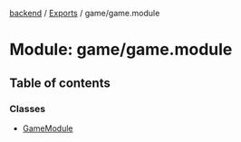 [backend](../README.md) / [Exports](../modules.md) / game/game.module

# Module: game/game.module

## Table of contents

### Classes

- [GameModule](../classes/game_game_module.GameModule.md)
